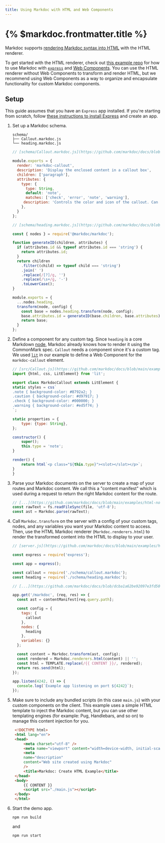 ```yaml
---
title: Using Markdoc with HTML and Web Components
---
```


# {% $markdoc.frontmatter.title %}

Markdoc supports [rendering Markdoc syntax into HTML](/docs/render#html) with the HTML renderer.

To get started with the HTML renderer, check out [this example repo](https://github.com/markdoc/docs/tree/main/examples/html-nodejs) for how to use Markdoc with [`express`](https://expressjs.com/) and [Web Components](https://developer.mozilla.org/en-US/docs/Web/Web_Components). You can use the HTML renderer without Web Components to transform and render HTML, but we recommend using Web Components as a way to organize and encapsulate functionality for custom Markdoc components.

## Setup

This guide assumes that you have an `Express` app installed. If you're starting from scratch, follow [these instructions to install Express](https://expressjs.com/en/starter/installing.html) and create an app.

1. Set up a Markdoc schema.

   ```shell
   schema/
   ├── Callout.markdoc.js
   └── heading.markdoc.js
   ```

   ```js
   // [schema/Callout.markdoc.js](https://github.com/markdoc/docs/blob/main/examples/html-nodejs/schema/Callout.markdoc.js)

   module.exports = {
     render: 'markdoc-callout',
     description: 'Display the enclosed content in a callout box',
     children: ['paragraph'],
     attributes: {
       type: {
         type: String,
         default: 'note',
         matches: ['check', 'error', 'note', 'warning'],
        description: 'Controls the color and icon of the callout. Can be: "caution", "check", "note", "warning"'
       },
     }
   };
   ```

   ```js
   // [schema/heading.markdoc.js](https://github.com/markdoc/docs/blob/main/examples/html-nodejs/schema/heading.markdoc.js)

   const { nodes } = require('@markdoc/markdoc');

   function generateID(children, attributes) {
     if (attributes.id && typeof attributes.id === 'string') {
       return attributes.id;
     }
     return children
       .filter((child) => typeof child === 'string')
       .join(' ')
       .replace(/[?]/g, '')
       .replace(/\s+/g, '-')
       .toLowerCase();
   }

   module.exports = {
     ...nodes.heading,
     transform(node, config) {
       const base = nodes.heading.transform(node, config);
       base.attributes.id = generateID(base.children, base.attributes);
       return base;
     }
   };
   ```

2. Define a component for any custom tag. Since `heading` is a core Markdown [node](/docs/nodes), Markdoc already knows how to render it using the CommonMark spec. `Callout` needs a component since it's a custom tag. We used [`lit`](https://lit.dev/docs/) in our example to define a Web Component for the `markdoc-callout` element. 

    ```js
    // [src/Callout.js](https://github.com/markdoc/docs/blob/main/examples/html-nodejs/src/Callout.js)
    import {html, css, LitElement} from 'lit';

    export class MarkdocCallout extends LitElement {
    static styles = css`
    .note { background-color: #8792a2; }
    .caution { background-color: #d97917; }
    .check { background-color: #000000; }
    .warning { background-color: #ed5f74; }
    `;

    static properties = {
        type: {type: String},
    };

    constructor() {
        super();
        this.type = 'note';
    }

    render() {
        return html`<p class="${this.type}"><slot></slot></p>`;
    }
    }
    ```

3. Parse your Markdoc documents on the server to create a map of your routes and Markdoc content. We call this a "content manifest" which is used during a request to return the right Markdoc content for the route. 

   ```js
   // [...](https://github.com/markdoc/docs/blob/main/examples/html-nodejs/createContentManifest.js#L19-L20)
   const rawText = fs.readFileSync(file, 'utf-8');
   const ast = Markdoc.parse(rawText);
   ```

4. Call `Markdoc.transform` on the server with a config of your custom tags, nodes, and any variables you want your Markdoc content to access. Then, use the HTML Markdoc renderer (`Markdoc.renderers.html`) to render the transformed content into the HTML to display to your user. 

   ```js
   // [server.js](https://github.com/markdoc/docs/blob/main/examples/html-nodejs/server.js#L47)

   const express = require('express');

   const app = express();

   const callout = require('./schema/callout.markdoc');
   const heading = require('./schema/heading.markdoc');

   // [...](https://github.com/markdoc/docs/blob/dcba1a62be92097e3fd50c21e05fd6d2ea709312/examples/react-nodejs/server.js#L8-L14)

   app.get('/markdoc', (req, res) => {
     const ast = contentManifest[req.query.path];

     const config = {
       tags: {
         callout
       },
       nodes: {
         heading
       },
       variables: {}
     };

     const content = Markdoc.transform(ast, config);
     const rendered = Markdoc.renderers.html(content) || '';
     const html = TEMPLATE.replace(/{{ CONTENT }}/, rendered);
     return res.send(html);
   });

   app.listen(4242, () => {
     console.log(`Example app listening on port ${4242}`);
   });
   ```

5. Make sure to include any bundled scripts (in this case `main.js`) with your custom components on the client. This example uses a simple HTML template to inject the Markdoc content, but you can use other templating engines (for example: Pug, Handlebars, and so on) to manage this content injection for you. 

   ```html
    <!DOCTYPE html>
    <html lang="en">
    <head>
        <meta charset="utf-8" />
        <meta name="viewport" content="width=device-width, initial-scale=1" />
        <meta
        name="description"
        content="Web site created using Markdoc"
        />
        <title>Markdoc: Create HTML Example</title>
    </head>
    <body>
        {{ CONTENT }}
        <script src="./main.js"></script>
    </body>
    </html>
   ```

6. Start the demo app.
   ```shell
   npm run build
   ```
   and
   ```shell
   npm run start
   ```
